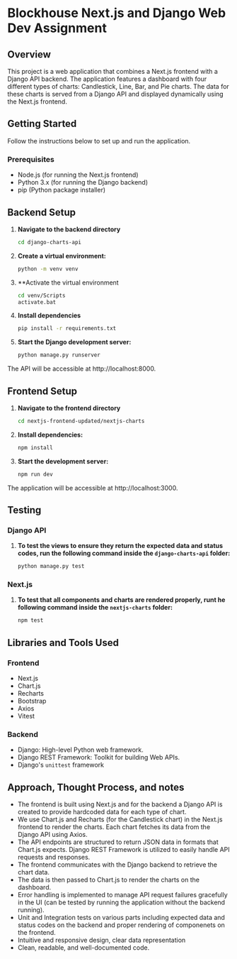 # Blockhouse Next.js and Django Web Dev Assignment

## Overview

This project is a web application that combines a Next.js frontend with a Django API backend. The application features a dashboard with four different types of charts: Candlestick, Line, Bar, and Pie charts. The data for these charts is served from a Django API and displayed dynamically using the Next.js frontend.

## Getting Started

Follow the instructions below to set up and run the application.

### Prerequisites

- Node.js (for running the Next.js frontend)
- Python 3.x (for running the Django backend)
- pip (Python package installer)

## Backend Setup

1. **Navigate to the backend directory**
    ```bash
    cd django-charts-api
    
2. **Create a virtual environment:**
    ```bash
    python -m venv venv
    
3. **Activate the virtual environment
    ```bash
    cd venv/Scripts
    activate.bat

3. **Install dependencies**
    ```bash
    pip install -r requirements.txt
    
4. **Start the Django development server:**
    ```bash
    python manage.py runserver
    
The API will be accessible at http://localhost:8000.

## Frontend Setup

1. **Navigate to the frontend directory**
   ```bash
   cd nextjs-frontend-updated/nextjs-charts
   
2. **Install dependencies:**
    ```bash
    npm install
    
3. **Start the development server:**
    ```bash
    npm run dev

The application will be accessible at http://localhost:3000.

## Testing
### Django API

1. **To test the views to ensure they return the expected data and status codes, run the following command inside the `django-charts-api` folder:**
    ```bash
    python manage.py test
    
### Next.js
1. **To test that all components and charts are rendered properly, runt he following command inside the `nextjs-charts` folder:**
    ```bash
    npm test


## Libraries and Tools Used
### Frontend
- Next.js
- Chart.js
- Recharts
- Bootstrap
- Axios
- Vitest

### Backend
- Django: High-level Python web framework.
- Django REST Framework: Toolkit for building Web APIs.
- Django's `unittest` framework

## Approach, Thought Process, and notes

- The frontend is built using Next.js and for the backend a Django API is created to provide hardcoded data for each type of chart.
- We use Chart.js and Recharts (for the Candlestick chart) in the Next.js frontend to render the charts. Each chart fetches its data from the Django API using Axios.
- The API endpoints are structured to return JSON data in formats that Chart.js expects.
Django REST Framework is utilized to easily handle API requests and responses.
- The frontend communicates with the Django backend to retrieve the chart data.
- The data is then passed to Chart.js to render the charts on the dashboard.
- Error handling is implemented to manage API request failures gracefully in the UI (can be tested by running the application without the backend running).
- Unit and Integration tests on various parts including expected data and status codes on the backend and proper rendering of componenets on the frontend.
- Intuitive and responsive design, clear data representation
- Clean, readable, and well-documented code.


